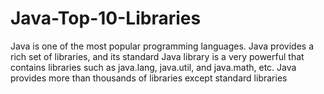# Java-Top-10-Libraries
Java is one of the most popular programming languages. Java provides a rich set of libraries, and its standard Java library is a very powerful that contains libraries such as java.lang, java.util, and java.math, etc. Java provides more than thousands of libraries except standard libraries

